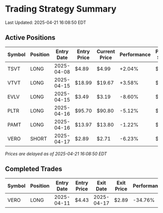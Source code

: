 # Trading Strategy Summary

Last Updated: 2025-04-21 16:08:50 EDT

## Active Positions

| Symbol | Position | Entry Date | Entry Price | Current Price | Performance | P/L per Share |
|--------|----------|------------|-------------|---------------|-------------|--------------|
| TSVT | LONG | 2025-04-08 | $4.89 | $4.99 | +2.04% | $+0.10 |
| VTVT | LONG | 2025-04-15 | $18.99 | $19.67 | +3.58% | $+0.68 |
| EVLV | LONG | 2025-04-15 | $3.49 | $3.19 | -8.60% | $-0.30 |
| PLTR | LONG | 2025-04-16 | $95.70 | $90.80 | -5.12% | $-4.90 |
| PAMT | LONG | 2025-04-16 | $13.97 | $13.80 | -1.22% | $-0.17 |
| VERO | SHORT | 2025-04-17 | $2.89 | $2.71 | -6.23% | $-0.18 |

*Prices are delayed as of 2025-04-21 16:08:50 EDT*

## Completed Trades

| Symbol | Position | Entry Date | Entry Price | Exit Date | Exit Price | Performance |
|--------|----------|------------|-------------|-----------|------------|-------------|
| VERO | LONG | 2025-04-11 | $4.43 | 2025-04-17 | $2.89 | -34.76% |